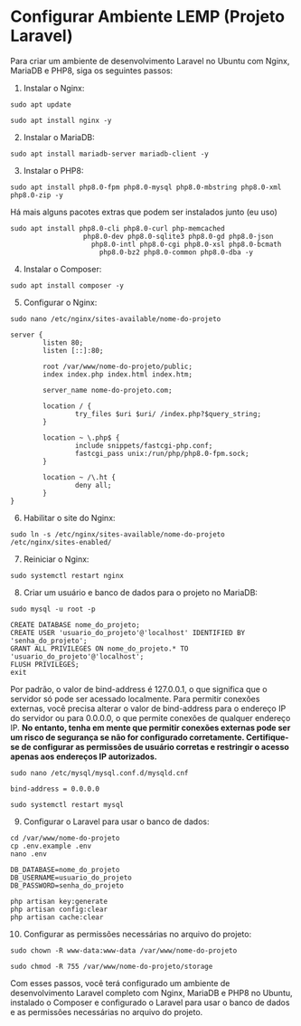 Configurar Ambiente LEMP (Projeto Laravel)
==========================================

Para criar um ambiente de desenvolvimento Laravel no Ubuntu com Nginx, MariaDB e PHP8, siga os seguintes passos:

1.  Instalar o Nginx:

```
sudo apt update 
```
```
sudo apt install nginx -y
```

2.  Instalar o MariaDB:

```
sudo apt install mariadb-server mariadb-client -y
```

3.  Instalar o PHP8:

```
sudo apt install php8.0-fpm php8.0-mysql php8.0-mbstring php8.0-xml php8.0-zip -y
```
Há mais alguns pacotes extras que podem ser instalados junto (eu uso)
```
sudo apt install php8.0-cli php8.0-curl php-memcached 
                  php8.0-dev php8.0-sqlite3 php8.0-gd php8.0-json 
                    php8.0-intl php8.0-cgi php8.0-xsl php8.0-bcmath 
                      php8.0-bz2 php8.0-common php8.0-dba -y
```

4.  Instalar o Composer:

```
sudo apt install composer -y
```

5.  Configurar o Nginx:

```
sudo nano /etc/nginx/sites-available/nome-do-projeto
```
```
server {
        listen 80;
        listen [::]:80;

        root /var/www/nome-do-projeto/public;
        index index.php index.html index.htm;

        server_name nome-do-projeto.com;

        location / {
                try_files $uri $uri/ /index.php?$query_string;
        }

        location ~ \.php$ {
                include snippets/fastcgi-php.conf;
                fastcgi_pass unix:/run/php/php8.0-fpm.sock;
        }

        location ~ /\.ht {
                deny all;
        }
}

```

6.  Habilitar o site do Nginx:

```
sudo ln -s /etc/nginx/sites-available/nome-do-projeto /etc/nginx/sites-enabled/
```

7.  Reiniciar o Nginx:

```
sudo systemctl restart nginx
```

8.  Criar um usuário e banco de dados para o projeto no MariaDB:

```
sudo mysql -u root -p
```

```
CREATE DATABASE nome_do_projeto;
CREATE USER 'usuario_do_projeto'@'localhost' IDENTIFIED BY 'senha_do_projeto';
GRANT ALL PRIVILEGES ON nome_do_projeto.* TO 'usuario_do_projeto'@'localhost';
FLUSH PRIVILEGES;
exit

```

Por padrão, o valor de bind-address é 127.0.0.1, o que significa que o servidor só pode ser acessado localmente.
Para permitir conexões externas, você precisa alterar o valor de bind-address para o endereço IP do servidor ou para 0.0.0.0, o que permite conexões de qualquer endereço IP.
**No entanto, tenha em mente que permitir conexões externas pode ser um risco de segurança se não for configurado corretamente. Certifique-se de configurar as permissões de usuário corretas e restringir o acesso apenas aos endereços IP autorizados.**

```
sudo nano /etc/mysql/mysql.conf.d/mysqld.cnf
```
```
bind-address = 0.0.0.0
```
```
sudo systemctl restart mysql
```

9.  Configurar o Laravel para usar o banco de dados:

```
cd /var/www/nome-do-projeto
cp .env.example .env
nano .env

DB_DATABASE=nome_do_projeto
DB_USERNAME=usuario_do_projeto
DB_PASSWORD=senha_do_projeto

php artisan key:generate
php artisan config:clear
php artisan cache:clear

```

10.  Configurar as permissões necessárias no arquivo do projeto:

```
sudo chown -R www-data:www-data /var/www/nome-do-projeto 
```
```
sudo chmod -R 755 /var/www/nome-do-projeto/storage
```

Com esses passos, você terá configurado um ambiente de desenvolvimento Laravel completo com Nginx, MariaDB e PHP8 no Ubuntu, instalado o Composer e configurado o Laravel para usar o banco de dados e as permissões necessárias no arquivo do projeto.
